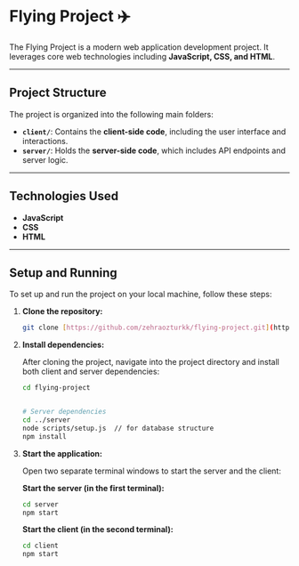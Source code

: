 # Flying Project ✈️

The Flying Project is a modern web application development project. It leverages core web technologies including **JavaScript, CSS, and HTML**.

---

## Project Structure

The project is organized into the following main folders:

* **`client/`**: Contains the **client-side code**, including the user interface and interactions.
* **`server/`**: Holds the **server-side code**, which includes API endpoints and server logic.

---

## Technologies Used

* **JavaScript**
* **CSS**
* **HTML**

---

## Setup and Running

To set up and run the project on your local machine, follow these steps:

1.  **Clone the repository:**

    ```bash
    git clone [https://github.com/zehraozturkk/flying-project.git](https://github.com/zehraozturkk/flying-project.git)
    ```

2.  **Install dependencies:**

    After cloning the project, navigate into the project directory and install both client and server dependencies:

    ```bash
    cd flying-project

    
    # Server dependencies
    cd ../server
    node scripts/setup.js  // for database structure
    npm install
    ```

3.  **Start the application:**

    Open two separate terminal windows to start the server and the client:

    **Start the server (in the first terminal):**

    ```bash
    cd server
    npm start
    ```

    **Start the client (in the second terminal):**

    ```bash
    cd client
    npm start
    ```